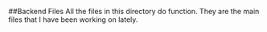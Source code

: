 ##Backend Files
All the files in this directory do function. They are the main files that I have been working on lately.
